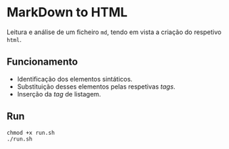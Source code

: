 # MarkDown to HTML

Leitura e análise de um ficheiro `md`, tendo em vista a criação do respetivo `html`.

## Funcionamento

- Identificação dos elementos sintáticos.
- Substituição desses elementos pelas respetivas *tags*.
- Inserção da *tag* de listagem.

## Run

```
chmod +x run.sh
./run.sh
```
